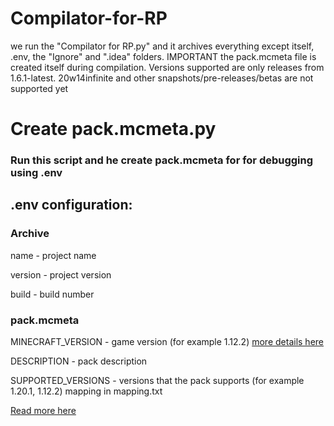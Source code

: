 # Compilator-for-RP

we run the "Compilator for RP.py" and it archives everything except itself, .env, the "Ignore" and ".idea" folders.
IMPORTANT the pack.mcmeta file is created itself during compilation. Versions supported are only releases from 1.6.1-latest. 20w14infinite and other snapshots/pre-releases/betas are not supported yet

# Create pack.mcmeta.py
### Run this script and he create pack.mcmeta for for debugging using .env

## .env configuration:
### Archive

name - project name

version - project version

build - build number

### pack.mcmeta
MINECRAFT_VERSION - game version (for example 1.12.2) [more details here](https://minecraft.wiki/w/Pack_format)

DESCRIPTION - pack description

SUPPORTED_VERSIONS - versions that the pack supports (for example 1.20.1, 1.12.2) mapping in mapping.txt

[Read more here](https://minecraft.wiki/w/Pack.mcmeta)
